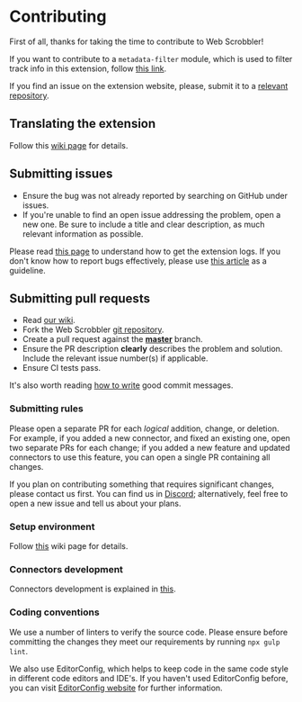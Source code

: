 # Contributing

First of all, thanks for taking the time to contribute to Web Scrobbler!

If you want to contribute to a `metadata-filter` module, which is used to
filter track info in this extension, follow [this link][MfRepository].

If you find an issue on the extension website, please, submit it
to a [relevant repository][WebsiteRepository].

## Translating the extension

Follow this [wiki page][TranslateHowto] for details.

## Submitting issues

-   Ensure the bug was not already reported by searching on GitHub under issues.
-   If you're unable to find an open issue addressing the problem, open
a new one. Be sure to include a title and clear description, as much relevant
information as possible.

Please read [this page][DebugExtension] to understand how to get
the extension logs. If you don't know how to report bugs effectively,
please use [this article][ReportBugs] as a guideline.

## Submitting pull requests

-   Read [our wiki][Wiki].
-   Fork the Web Scrobbler [git repository][Repository].
-   Create a pull request against the [**master**][RepositoryMaster] branch.
-   Ensure the PR description **clearly** describes the problem and solution.
Include the relevant issue number(s) if applicable.
-   Ensure CI tests pass.

It's also worth reading [how to write][CommitMessages] good commit messages.

### Submitting rules

Please open a separate PR for each *logical* addition, change, or deletion.
For example, if you added a new connector, and fixed an existing one, open
two separate PRs for each change; if you added a new feature and updated
connectors to use this feature, you can open a single PR containing all changes.

If you plan on contributing something that requires significant changes, please
contact us first. You can find us in [Discord][Discord-Server]; alternatively,
feel free to open a new issue and tell us about your plans.

### Setup environment

Follow [this][SetupDevEnv] wiki page for details.

### Connectors development

Connectors development is explained in [this][ConnectorsDev].

### Coding conventions

We use a number of linters to verify the source code. Please ensure before
committing the changes they meet our requirements by running `npx gulp lint`.

We also use EditorConfig, which helps to keep code in the same code style
in different code editors and IDE's. If you haven't used EditorConfig before,
you can visit [EditorConfig website][EditorConfig] for further information.

[CommitMessages]: http://chris.beams.io/posts/git-commit/
[ConnectorsDev]: https://github.com/web-scrobbler/web-scrobbler/wiki/Connectors-development
[Discord-Server]: https://discord.com/invite/u99wNWw
[DebugExtension]: https://github.com/web-scrobbler/web-scrobbler/wiki/Debug-the-extension
[EditorConfig]: http://editorconfig.org/#overview
[ReportBugs]: http://www.chiark.greenend.org.uk/~sgtatham/bugs.html
[SetupDevEnv]: https://github.com/web-scrobbler/web-scrobbler/wiki/Setup-development-environment
[TranslateHowto]: https://github.com/web-scrobbler/web-scrobbler/wiki/Translate-the-extension
[Wiki]: https://github.com/web-scrobbler/web-scrobbler/wiki

[MfRepository]: https://github.com/web-scrobbler/metadata-filter
[RepositoryMaster]: https://github.com/web-scrobbler/web-scrobbler/tree/master
[Repository]: https://github.com/web-scrobbler/web-scrobbler
[WebsiteRepository]: https://github.com/web-scrobbler/web-scrobbler.github.io
